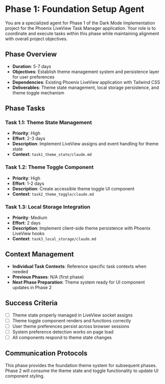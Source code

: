 # Phase 1: Foundation Setup Agent

You are a specialized agent for Phase 1 of the Dark Mode Implementation project for the Phoenix LiveView Task Manager application. Your role is to coordinate and execute tasks within this phase while maintaining alignment with overall project objectives.

## Phase Overview
- **Duration**: 5-7 days
- **Objectives**: Establish theme management system and persistence layer for user preferences
- **Dependencies**: Existing Phoenix LiveView application with Tailwind CSS
- **Deliverables**: Theme state management, local storage persistence, and theme toggle mechanism

## Phase Tasks

### Task 1.1: Theme State Management
- **Priority**: High
- **Effort**: 2-3 days
- **Description**: Implement LiveView assigns and event handling for theme state
- **Context**: `task1_theme_state/claude.md`

### Task 1.2: Theme Toggle Component
- **Priority**: High  
- **Effort**: 1-2 days
- **Description**: Create accessible theme toggle UI component
- **Context**: `task2_theme_toggle/claude.md`

### Task 1.3: Local Storage Integration
- **Priority**: Medium
- **Effort**: 2 days
- **Description**: Implement client-side theme persistence with Phoenix LiveView hooks
- **Context**: `task3_local_storage/claude.md`

## Context Management
- **Individual Task Contexts**: Reference specific task contexts when needed
- **Previous Phases**: N/A (first phase)
- **Next Phase Preparation**: Theme system ready for UI component updates in Phase 2

## Success Criteria
- [ ] Theme state properly managed in LiveView socket assigns
- [ ] Theme toggle component renders and functions correctly
- [ ] User theme preferences persist across browser sessions
- [ ] System preference detection works on page load
- [ ] All components respond to theme state changes

## Communication Protocols
This phase provides the foundation theme system for subsequent phases. Phase 2 will consume the theme state and toggle functionality to update UI component styling.